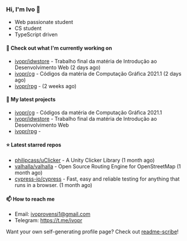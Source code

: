 ### Hi, I'm Ivo 👋

* Web passionate student
* CS student
* TypeScript driven

#### 👷 Check out what I'm currently working on

- [ivopr/idwstore](https://github.com/ivopr/idwstore) - Trabalho final da matéria de Introdução ao Desenvolvimento Web (2 days ago)
- [ivopr/cg](https://github.com/ivopr/cg) - Códigos da matéria de Computação Gráfica 2021.1 (2 days ago)
- [ivopr/rpg](https://github.com/ivopr/rpg) -  (2 weeks ago)

#### 🌱 My latest projects

- [ivopr/cg](https://github.com/ivopr/cg) - Códigos da matéria de Computação Gráfica 2021.1
- [ivopr/idwstore](https://github.com/ivopr/idwstore) - Trabalho final da matéria de Introdução ao Desenvolvimento Web
- [ivopr/rpg](https://github.com/ivopr/rpg) - 

#### ⭐️ Latest starred repos

- [philipcass/uClicker](https://github.com/philipcass/uClicker) - A Unity Clicker Library (1 month ago)
- [valhalla/valhalla](https://github.com/valhalla/valhalla) - Open Source Routing Engine for OpenStreetMap (1 month ago)
- [cypress-io/cypress](https://github.com/cypress-io/cypress) - Fast, easy and reliable testing for anything that runs in a browser. (1 month ago)

#### 📫 How to reach me

- Email: [ivoprovensi1@gmail.com](mailto://ivoprovensi1@gmail.com)
- Telegram: https://t.me/ivopr

Want your own self-generating profile page? Check out [readme-scribe](https://github.com/muesli/readme-scribe)!
